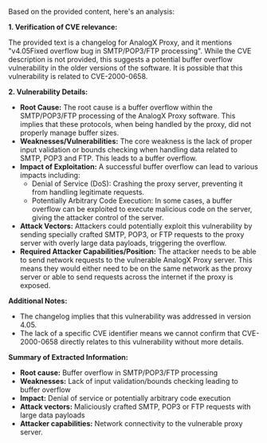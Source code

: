 Based on the provided content, here's an analysis:

**1. Verification of CVE relevance:**

The provided text is a changelog for AnalogX Proxy, and it mentions "v4.05Fixed overflow bug in SMTP/POP3/FTP processing".  While the CVE description is not provided, this suggests a potential buffer overflow vulnerability in the older versions of the software. It is possible that this vulnerability is related to CVE-2000-0658.

**2. Vulnerability Details:**

*   **Root Cause:**  The root cause is a buffer overflow within the SMTP/POP3/FTP processing of the AnalogX Proxy software. This implies that these protocols, when being handled by the proxy, did not properly manage buffer sizes.
*  **Weaknesses/Vulnerabilities:** The core weakness is the lack of proper input validation or bounds checking when handling data related to SMTP, POP3 and FTP. This leads to a buffer overflow.
*   **Impact of Exploitation:** A successful buffer overflow can lead to various impacts including:
    *   Denial of Service (DoS): Crashing the proxy server, preventing it from handling legitimate requests.
    *   Potentially Arbitrary Code Execution: In some cases, a buffer overflow can be exploited to execute malicious code on the server, giving the attacker control of the server.
*   **Attack Vectors:** Attackers could potentially exploit this vulnerability by sending specially crafted SMTP, POP3, or FTP requests to the proxy server with overly large data payloads, triggering the overflow.
*   **Required Attacker Capabilities/Position:** The attacker needs to be able to send network requests to the vulnerable AnalogX Proxy server. This means they would either need to be on the same network as the proxy server or able to send requests across the internet if the proxy is exposed.

**Additional Notes:**

*   The changelog implies that this vulnerability was addressed in version 4.05.
*   The lack of a specific CVE identifier means we cannot confirm that CVE-2000-0658 directly relates to this vulnerability without more details.

**Summary of Extracted Information:**
*   **Root cause:** Buffer overflow in SMTP/POP3/FTP processing
*   **Weaknesses:** Lack of input validation/bounds checking leading to buffer overflow
*   **Impact:** Denial of service or potentially arbitrary code execution
*   **Attack vectors:** Maliciously crafted SMTP, POP3 or FTP requests with large data payloads
*   **Attacker capabilities:** Network connectivity to the vulnerable proxy server.